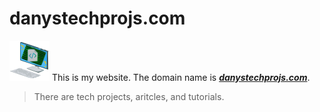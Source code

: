 # danystechprojs.com
<img alt="Logo" src="logo.svg" height="64" width="64"></img>
This is my website. The domain name is _**[danystechprojs.com](https://danystechprojs.com)**_.
> There are tech projects, aritcles, and tutorials.
